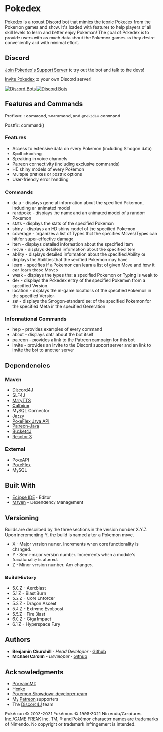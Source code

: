# Pokedex

Pokedex is a robust Discord bot that mimics the iconic Pokedex from the Pokemon games and show. It's loaded with features to help players of all skill levels to learn and better enjoy Pokemon! The goal of Pokedex is to provide users with as much data about the Pokemon games as they desire conveniently and with minimal effort.

## Discord
[Join Pokedex's Support Server](https://discord.gg/D5CfFkN) to try out the bot and talk to the devs!

[Invite Pokedex](https://discordapp.com/oauth2/authorize?client_id=206147222746824704&scope=bot&permissions=2165760) to your own Discord server!

[![Discord Bots](https://discordbots.org/api/widget/status/206147275775279104.svg)](https://discordbots.org/bot/206147275775279104) [![Discord Bots](https://discordbots.org/api/widget/servers/206147275775279104.svg)](https://discordbots.org/bot/206147275775279104)
 
## Features and Commands
Prefixes: `!`command, `%`command, and `@Pokedex` command

Postfix: command()

### Features
* Access to extensive data on every Pokemon (including Smogon data)
* Spell checking
* Speaking in voice channels
* Patreon connectivity (including exclusive commands)
* HD shiny models of every Pokemon
* Multiple prefixes or postfix options
* User-friendly error handling

### Commands
* data - displays general information about the specified Pokemon, including an animated model
* randpoke - displays the name and an animated model of a random Pokemon
* stats - displays the stats of the specified Pokemon
* shiny - displays an HD shiny model of the specified Pokemon
* coverage - organizes a list of Types that the specifies Moves/Types can hit for super-effective damage
* item - displays detailed information about the specified Item
* move - displays detailed information about the specified Item
* ability - displays detailed information about the specified Ability or displays the Abilities that the secified Pokemon may have
* learn - specifies if a Pokemon can learn a list of given Move and how it can learn those Moves
* weak - displays the types that a specified Pokemon or Typing is weak to
* dex - displays the Pokedex entry of the specified Pokemon from a specified Version.
* location - displays the in-game locations of the specified Pokemon in the specified Version 
* set - displays the Smogon-standard set of the specified Pokemon for the specified Meta in the specified Generation

### Informational Commands
* help - provides examples of every command
* about - displays data about the bot itself
* patreon - provides a link to the Patreon campaign for this bot
* invite - provides an invite to the Discord support server and an link to invite the bot to another server

## Dependencies

### Maven
* [Discord4J](https://github.com/Discord4J/Discord4J)
* SLF4J
* [MaryTTS](https://github.com/marytts/marytts)
* [Caffeine](https://github.com/ben-manes/caffeine)
* MySQL Connector
* [Jazzy](https://mvnrepository.com/artifact/net.sf.jazzy/jazzy)
* [PokeFlex Java API](https://github.com/SirSkaro/Java-PokeFlex-API)
* [Patreon-Java](https://github.com/Patreon/patreon-java)
* [Bucket4J](https://github.com/vladimir-bukhtoyarov/bucket4j)
* [Reactor 3](https://projectreactor.io/)

### External
* [PokeAPI](https://github.com/PokeAPI/pokeapi)
* [PokeFlex](https://github.com/mpcarolin/PokeFlex)
* MySQL

## Built With

* [Eclipse IDE](https://www.eclipse.org/) - Editor
* [Maven](https://maven.apache.org/) - Dependency Management

## Versioning

Builds are described by the three sections in the version number X.Y.Z. Upon incrementing Y, the build is named after a Pokemon move.
* X - Major version numer. Increments when core functionality is changed.
* Y - Semi-major version number. Increments when a module's functionality is altered.
* Z - Minor version number. Any changes.

### Build History
* 5.0.Z - Aeroblast
* 5.1.Z - Blast Burn
* 5.2.Z - Core Enforcer
* 5.3.Z - Dragon Ascent
* 5.4.Z - Extreme Evoboost
* 5.5.Z - Fire Blast
* 6.0.Z - Giga Impact
* 6.1.Z - Hyperspace Fury

## Authors

* **Benjamin Churchill** - *Head Developer* - [Github](https://github.com/SirSkaro)
* **Michael Carolin** - *Developer* - [Github](https://github.com/mpcarolin)

## Acknowledgments

* [PokeaimMD](https://www.youtube.com/channel/UCbXuFrNGSKcmZY_5DwYz4Ew)
* [Honko](https://github.com/Honko)
* [Pokemon Showdown developer team](https://github.com/Zarel/Pokemon-Showdown)
* My [Patreon](https://www.patreon.com/sirskaro) supporters
* The [Discord4J](https://github.com/Discord4J/Discord4J) team

Pokémon © 2002-2021 Pokémon. © 1995-2021 Nintendo/Creatures Inc./GAME FREAK inc. TM, ® and Pokémon character names are trademarks of Nintendo. No copyright or trademark infringement is intended.
